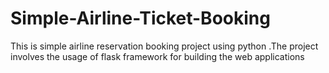 # Simple-Airline-Ticket-Booking
This is simple airline reservation booking project using python .The project involves the usage of flask framework for building the web applications
